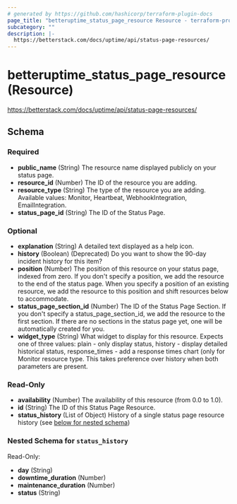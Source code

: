 ```yaml
---
# generated by https://github.com/hashicorp/terraform-plugin-docs
page_title: "betteruptime_status_page_resource Resource - terraform-provider-better-uptime"
subcategory: ""
description: |-
  https://betterstack.com/docs/uptime/api/status-page-resources/
---
```


# betteruptime_status_page_resource (Resource)

https://betterstack.com/docs/uptime/api/status-page-resources/



<!-- schema generated by tfplugindocs -->
## Schema

### Required

- **public_name** (String) The resource name displayed publicly on your status page.
- **resource_id** (Number) The ID of the resource you are adding.
- **resource_type** (String) The type of the resource you are adding. Available values: Monitor, Heartbeat, WebhookIntegration, EmailIntegration.
- **status_page_id** (String) The ID of the Status Page.

### Optional

- **explanation** (String) A detailed text displayed as a help icon.
- **history** (Boolean) (Deprecated) Do you want to show the 90-day incident history for this item?
- **position** (Number) The position of this resource on your status page, indexed from zero. If you don't specify a position, we add the resource to the end of the status page. When you specify a position of an existing resource, we add the resource to this position and shift resources below to accommodate.
- **status_page_section_id** (Number) The ID of the Status Page Section. If you don't specify a status_page_section_id, we add the resource to the first section. If there are no sections in the status page yet, one will be automatically created for you.
- **widget_type** (String) What widget to display for this resource. Expects one of three values: plain - only display status, history - display detailed historical status, response_times - add a response times chart (only for Monitor resource type. This takes preference over history when both parameters are present.

### Read-Only

- **availability** (Number) The availability of this resource (from 0.0 to 1.0).
- **id** (String) The ID of this Status Page Resource.
- **status_history** (List of Object) History of a single status page resource history (see [below for nested schema](#nestedatt--status_history))

<a id="nestedatt--status_history"></a>
### Nested Schema for `status_history`

Read-Only:

- **day** (String)
- **downtime_duration** (Number)
- **maintenance_duration** (Number)
- **status** (String)



